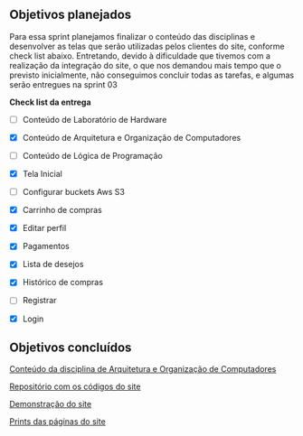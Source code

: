 ## Objetivos planejados

Para essa sprint planejamos finalizar o conteúdo das disciplinas e desenvolver as telas que serão utilizadas pelos clientes do site, conforme check list abaixo. Entretando, devido à dificuldade que tivemos com a realização da integração do site, o que nos demandou mais tempo que o previsto inicialmente,  não conseguimos concluir todas as tarefas, e algumas serão entregues na sprint 03

**Check list da entrega**

- [ ] Conteúdo de Laboratório de Hardware
- [x] Conteúdo de Arquitetura e Organização de Computadores
- [ ] Conteúdo de Lógica de Programação
- [x] Tela Inicial
- [ ] Configurar buckets Aws S3
- [x] Carrinho de compras
- [x] Editar perfil
- [x] Pagamentos 
- [x] Lista de desejos
- [x] Histórico de compras
- [ ] Registrar
- [x] Login


## Objetivos concluídos

[Conteúdo da disciplina de Arquitetura e Organização de Computadores](https://github.com/PI-Grupo-3/prot-tipo/blob/master/Conte%C3%BAdo%20das%20Disciplinas/Conte%C3%BAdo%20AOC%20.pdf)

[Repositório com os códigos do site](https://github.com/PI-Grupo-3/e-scholar)

[Demonstração do site](https://www.dropbox.com/s/pl5fuglov41w69w/E-SCHOLAR%20-%20Google%20Chrome%202020-11-08%2017-24-34_Trim.mp4?dl=0)

[Prints das páginas do site](https://github.com/PI-Grupo-3/prot-tipo/tree/master/src/Imagens%20do%20site)



